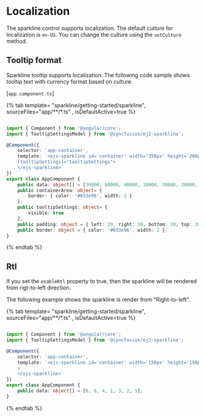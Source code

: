 # Localization

The sparkline control supports localization. The default culture for localization is `en-US`. You can change the culture using the `setCulture` method.

<!-- markdownlint-disable MD009 -->

## Tooltip format

Sparkline tooltip supports localization. The following code sample shows tooltip text with currency format based on culture.

[`app.component.ts`]

{% tab template= "sparkline/getting-started/sparkline", sourceFiles="app/**/*.ts" , isDefaultActive=true %}

```typescript

import { Component } from '@angular/core';
import { TooltipSettingsModel } from '@syncfusion/ej2-sparkline';

@Component({
    selector: 'app-container',
    template: `<ejs-sparkline id='container' width='350px' height='200px' [containerArea]= 'containerArea' lineWidth= 3 format= 'c0' useGroupingSeparator= 'true' [padding]='padding' [dataSource]="data" fill= '#b2cfff' type="Area"
    [tooltipSettings]="tooltipSettings">
    </ejs-sparkline>`
})
export class AppComponent {
    public data: object[] = [30000, 60000, 40000, 10000, 30000, 20000, 50000];
    public containerArea: object= {
        border: { color: '#033e96', width: 2 }
    };
    public tooltipSettings: object= {
        visible: true
    };
    public padding: object = { left: 20, right: 20, bottom: 20, top: 20};
    public border: object = { color: '#033e96', width: 2 };
}

```

{% endtab %}

## Rtl

If you set the `enableRtl` property to true, then the sparkline will be rendered from rigt-to-left direction.

The following example shows the sparkline is render from "Right-to-left".

{% tab template= "sparkline/getting-started/sparkline", sourceFiles="app/**/*.ts" , isDefaultActive=true %}

```typescript

import { Component } from '@angular/core';
import { TooltipSettingsModel } from '@syncfusion/ej2-sparkline';

@Component({
    selector: 'app-container',
    template: `<ejs-sparkline id='container' width='150px' height='150px'  [dataSource]="data" enableRtl= true
    >
    </ejs-sparkline>`
})
export class AppComponent {
    public data: object[] = [0, 6, 4, 1, 3, 2, 5];   
}

```

{% endtab %}